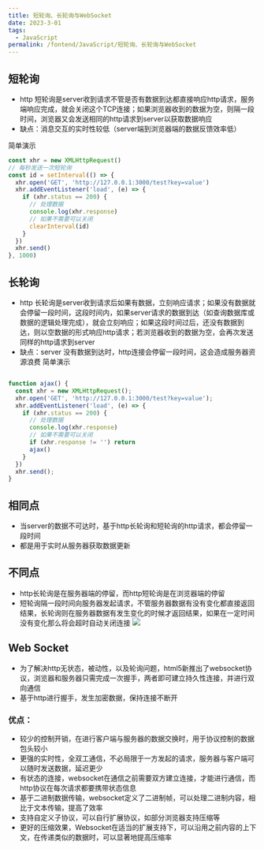 ```yaml
---
title: 短轮询、长轮询与WebSocket  
date: 2023-3-01
tags:
  - JavaScript
permalink: /fontend/JavaScript/短轮询、长轮询与WebSocket
---
```


## 短轮询

- http 短轮询是server收到请求不管是否有数据到达都直接响应http请求，服务端响应完成，就会关闭这个TCP连接；如果浏览器收到的数据为空，则隔一段时间，浏览器又会发送相同的http请求到server以获取数据响应
- 缺点：消息交互的实时性较低（server端到浏览器端的数据反馈效率低）

简单演示
```js
const xhr = new XMLHttpRequest()
// 每秒发送一次短轮询
const id = setInterval(() => {
  xhr.open('GET', 'http://127.0.0.1:3000/test?key=value')
  xhr.addEventListener('load', (e) => {
    if (xhr.status == 200) {
      // 处理数据
      console.log(xhr.response)
      // 如果不需要可以关闭
      clearInterval(id)
    }
  })
  xhr.send()
}, 1000)
```
## 长轮询

- http 长轮询是server收到请求后如果有数据，立刻响应请求；如果没有数据就会停留一段时间，这段时间内，如果server请求的数据到达（如查询数据库或数据的逻辑处理完成），就会立刻响应；如果这段时间过后，还没有数据到达，则以空数据的形式响应http请求；若浏览器收到的数据为空，会再次发送同样的http请求到server
- 缺点：server 没有数据到达时，http连接会停留一段时间，这会造成服务器资源浪费
简单演示
```js

function ajax() {
  const xhr = new XMLHttpRequest();
  xhr.open('GET', 'http://127.0.0.1:3000/test?key=value');
  xhr.addEventListener('load', (e) => {
    if (xhr.status == 200) {
      // 处理数据
      console.log(xhr.response)
      // 如果不需要可以关闭
      if (xhr.response != '') return
      ajax()
    }
  })
  xhr.send();
}
```
## 相同点

- 当server的数据不可达时，基于http长轮询和短轮询的http请求，都会停留一段时间
- 都是用于实时从服务器获取数据更新

## 不同点

- http长轮询是在服务器端的停留，而http短轮询是在浏览器端的停留
- 短轮询隔一段时间向服务器发起请求，不管服务器数据有没有变化都直接返回结果，长轮询则在服务器数据有发生变化的时候才返回结果，如果在一定时间没有变化那么将会超时自动关闭连接
![](http://file.cqcdq.top/Bv2fOMIjuinGuThCu3uuEMmdgz5rcTXK/%E4%B8%8D%E5%90%8C%E7%82%B9.png)

## Web Socket

- 为了解决http无状态，被动性，以及轮询问题，html5新推出了websocket协议，浏览器和服务器只需完成一次握手，两者即可建立持久性连接，并进行双向通信
- 基于http进行握手，发生加密数据，保持连接不断开
### 优点：

- 较少的控制开销，在进行客户端与服务器的数据交换时，用于协议控制的数据包头较小
- 更强的实时性，全双工通信，不必局限于一方发起的请求，服务器与客户端可以随时发送数据，延迟更少
- 有状态的连接，websocket在通信之前需要双方建立连接，才能进行通信，而http协议在每次请求都要携带状态信息
- 基于二进制数据传输，websocket定义了二进制帧，可以处理二进制内容，相比于文本传输，提高了效率
- 支持自定义子协议，可以自行扩展协议，如部分浏览器支持压缩等
- 更好的压缩效果，Websocket在适当的扩展支持下，可以沿用之前内容的上下文，在传递类似的数据时，可以显著地提高压缩率
